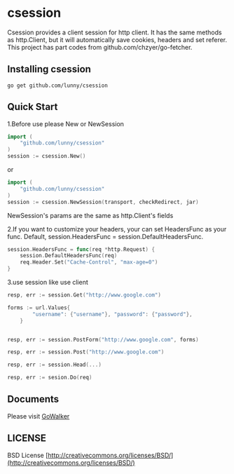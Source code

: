 # csession


Csession provides a client session for http client. It has the same methods as http.Client, but it will automatically save cookies, headers and set referer. This project has part codes from github.com/chzyer/go-fetcher.


## Installing csession

	go get github.com/lunny/csession

## Quick Start

1.Before use please New or NewSession
 
```Go
import (
	"github.com/lunny/csession"
)
session := csession.New()
```

or

```Go
import (
	"github.com/lunny/csession"
)
session := csession.NewSession(transport, checkRedirect, jar)
```
NewSession's params are the same as http.Client's fields

2.If you want to customize your headers, your can set HeadersFunc as your func. Default, session.HeadersFunc = session.DefaultHeadersFunc.

```Go
session.HeadersFunc = func(req *http.Request) {
	session.DefaultHeadersFunc(req)
	req.Header.Set("Cache-Control", "max-age=0")
}
```

3.use session like use client

```Go
resp, err := session.Get("http://www.google.com")

forms := url.Values{
		"username": {"username"}, "password": {"password"},
	}


resp, err := session.PostForm("http://www.google.com", forms)

resp, err := session.Post("http://www.google.com")

resp, err := session.Head(...)

resp, err := sesion.Do(req)

```

## Documents 

Please visit [GoWalker](http://gowalker.org/github.com/lunny/csession)


## LICENSE

 BSD License
 [http://creativecommons.org/licenses/BSD/](http://creativecommons.org/licenses/BSD/)
